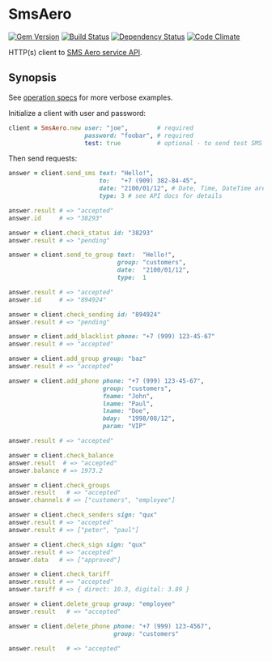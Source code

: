 # SmsAero

[![Gem Version][gem-badger]][gem]
[![Build Status][travis-badger]][travis]
[![Dependency Status][gemnasium-badger]][gemnasium]
[![Code Climate][codeclimate-badger]][codeclimate]

HTTP(s) client to [SMS Aero service API][sms-aero].

[sms-aero]: https://smsaero.ru/api/description/
[codeclimate-badger]: https://img.shields.io/codeclimate/github/nepalez/sms_aero.svg?style=flat
[codeclimate]: https://codeclimate.com/github/nepalez/sms_aero
[gem-badger]: https://img.shields.io/gem/v/sms_aero.svg?style=flat
[gem]: https://rubygems.org/gems/sms_aero
[gemnasium-badger]: https://img.shields.io/gemnasium/nepalez/sms_aero.svg?style=flat
[gemnasium]: https://gemnasium.com/nepalez/sms_aero
[travis-badger]: https://img.shields.io/travis/nepalez/sms_aero/master.svg?style=flat
[travis]: https://travis-ci.org/nepalez/sms_aero

## Synopsis

See [operation specs][specs] for more verbose examples.

[specs]: https://github.com/nepalez/sms_aero/tree/master/spec/sms_aero/operations

Initialize a client with user and password:

```ruby
client = SmsAero.new user: "joe",        # required
                     password: "foobar", # required
                     test: true          # optional - to send test SMS by default
```

Then send requests:

```ruby
answer = client.send_sms text: "Hello!",
                         to:   "+7 (909) 382-84-45",
                         date: "2100/01/12", # Date, Time, DateTime are accepted as well
                         type: 3 # see API docs for details

answer.result # => "accepted"
answer.id     # => "38293"
```

```ruby
answer = client.check_status id: "38293"
answer.result # => "pending"
```

```ruby
answer = client.send_to_group text:  "Hello!",
                              group: "customers",
                              date:  "2100/01/12",
                              type:  1

answer.result # => "accepted"
answer.id     # => "894924"
```

```ruby
answer = client.check_sending id: "894924"
answer.result # => "pending"
```

```ruby
answer = client.add_blacklist phone: "+7 (999) 123-45-67"
answer.result # => "accepted"
```

```ruby
answer = client.add_group group: "baz"
answer.result # => "accepted"
```

```ruby
answer = client.add_phone phone: "+7 (999) 123-45-67",
                          group: "customers",
                          fname: "John",
                          lname: "Paul",
                          lname: "Doe",
                          bday:  "1998/08/12",
                          param: "VIP"

answer.result # => "accepted"
```

```ruby
answer = client.check_balance
answer.result  # => "accepted"
answer.balance # => 1973.2
```

```ruby
answer = client.check_groups
answer.result   # => "accepted"
answer.channels # => ["customers", "employee"]
```

```ruby
answer = client.check_senders sign: "qux"
answer.result # => "accepted"
answer.result # => ["peter", "paul"]
```

```ruby
answer = client.check_sign sign: "qux"
answer.result # => "accepted"
answer.data   # => ["approved"]   
```

```ruby
answer = client.check_tariff
answer.result # => "accepted"
answer.tariff # => { direct: 10.3, digital: 3.89 }
```

```ruby
answer = client.delete_group group: "employee"
answer.result   # => "accepted"
```

```ruby
answer = client.delete_phone phone: "+7 (999) 123-4567",
                             group: "customers"

answer.result   # => "accepted"
```
